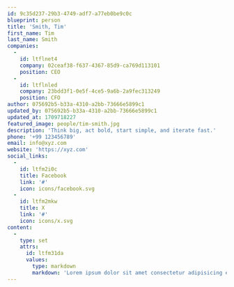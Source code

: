 ```yaml
---
id: 9c35d237-29b3-4749-adf7-a77eb0be9c0c
blueprint: person
title: 'Smith, Tim'
first_name: Tim
last_name: Smith
companies:
  -
    id: ltflnet4
    company: 02ceaf38-f637-4367-85d9-ca769d113101
    position: CEO
  -
    id: ltflnled
    company: 23bdd3f1-0e5f-4ce5-9a6b-2a9fec313249
    position: CFO
author: 075692b5-b33a-4310-a2bb-73666e5899c1
updated_by: 075692b5-b33a-4310-a2bb-73666e5899c1
updated_at: 1709718227
featured_image: people/tim-smith.jpg
description: 'Think big, act bold, start simple, and iterate fast.'
phone: '+99 123456789'
email: info@xyz.com
website: 'https://xyz.com'
social_links:
  -
    id: ltfm2i0c
    title: Facebook
    link: '#'
    icon: icons/facebook.svg
  -
    id: ltfm2mkw
    title: X
    link: '#'
    icon: icons/x.svg
content:
  -
    type: set
    attrs:
      id: ltfm31da
      values:
        type: markdown
        markdown: 'Lorem ipsum dolor sit amet consectetur adipisicing elit. Laboriosam aspernatur quisquam expedita cumque mollitia, consequatur deleniti praesentium atque tenetur reprehenderit sed amet itaque odit possimus labore vel, eius rerum, pariatur omnis obcaecati error dolor! Ut facere voluptatum molestiae aliquid. Vel id quaerat maiores fugit, inventore molestiae esse laboriosam enim ut.'
---
```

